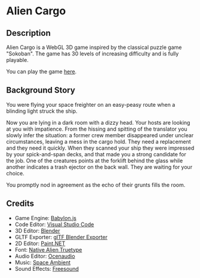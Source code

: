 # Alien Cargo

## Description
Alien Cargo is a WebGL 3D game inspired by the classical puzzle game "Sokoban". The game has 30 levels of increasing difficulty and is fully playable.

You can play the game [here](https://vudugun.github.io/AlienCargo/).

## Background Story
You were flying your space freighter on an easy-peasy route when a blinding light struck the ship.

Now you are lying in a dark room with a dizzy head. Your hosts are looking at you with impatience.
From the hissing and spitting of the translator you slowly infer the situation: a former crew member disappeared under unclear circumstances, leaving a mess in the cargo hold. They need a replacement and they need it quickly. When they scanned your ship they were impressed by your spick-and-span decks, and that made you a strong candidate for the job. One of the creatures points at the forklift behind the glass while another indicates a trash ejector on the back wall. They are waiting for your choice.

You promptly nod in agreement as the echo of their grunts fills the room.

## Credits
- Game Engine: [Babylon.js](https://www.babylonjs.com/)
- Code Editor: [Visual Studio Code](https://code.visualstudio.com/)
- 3D Editor: [Blender](https://www.blender.org/)
- GLTF Exporter: [glTF Blender Exporter](https://github.com/KhronosGroup/glTF-Blender-Exporter)
- 2D Editor: [Paint.NET](https://www.getpaint.net/)
- Font: [Native Alien Truetype](https://www.dafont.com/native-alien.font)
- Audio Editor: [Ocenaudio](http://www.ocenaudio.com/)
- Music: [Space Ambient](https://soundcloud.com/seawalkerpony/space-ambient)
- Sound Effects: [Freesound](https://freesound.org/)
